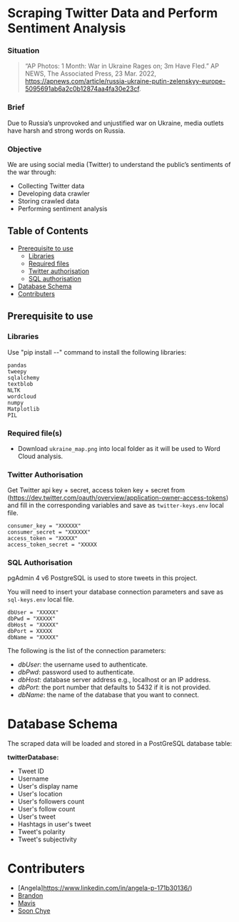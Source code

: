 # Scraping Twitter Data and Perform Sentiment Analysis
### Situation
> “AP Photos: 1 Month: War in Ukraine Rages on; 3m Have Fled.” AP NEWS, The Associated Press, 23 Mar. 2022, https://apnews.com/article/russia-ukraine-putin-zelenskyy-europe-5095691ab6a2c0b12874aa4fa30e23cf. 

### Brief
Due to Russia’s unprovoked and unjustified war on Ukraine, media outlets have harsh and strong words on Russia. 

### Objective
We are using social media (Twitter) to understand the public’s sentiments of the war through: 
- Collecting Twitter data
- Developing data crawler
- Storing crawled data
- Performing sentiment analysis

## Table of Contents
- [Prerequisite to use](#prerequisite-to-use)
  - [Libraries](#libraries)
  - [Required files](#required-files)
  - [Twitter authorisation](#twitter-authorisation)
  - [SQL authorisation](#sql-authorisation)
- [Database Schema](#database-schema)
- [Contributers](#contributers)

## Prerequisite to use
### Libraries
Use "pip install --" command to install the following libraries:

```
pandas
tweepy
sqlalchemy
textblob
NLTK
wordcloud
numpy
Matplotlib
PIL
```
### Required file(s)
- Download `ukraine_map.png` into local folder as it will be used to Word Cloud analysis.
### Twitter Authorisation
Get Twitter api key + secret, access token key + secret from (https://dev.twitter.com/oauth/overview/application-owner-access-tokens) and fill in the corresponding variables and save as `twitter-keys.env` local file.
```
consumer_key = "XXXXXX"
consumer_secret = "XXXXXX"
access_token = "XXXXX"
access_token_secret = "XXXXX
```
### SQL Authorisation
pgAdmin 4 v6 PostgreSQL is used to store tweets in this project.

You will need to insert your database connection parameters and save as `sql-keys.env` local file.

```
dbUser = "XXXXX"
dbPwd = "XXXXX" 
dbHost = "XXXXX"
dbPort = XXXXX
dbName = "XXXXX"
```
The following is the list of the connection parameters:
- *dbUser*: the username used to authenticate.
- *dbPwd*: password used to authenticate.
- *dbHost*: database server address e.g., localhost or an IP address.
- *dbPort*: the port number that defaults to 5432 if it is not provided.
- *dbName*: the name of the database that you want to connect.

# Database Schema
The scraped data will be loaded and stored in a PostGreSQL database table:

**twitterDatabase:**
- Tweet ID
- Username
- User's display name
- User's location
- User's followers count
- User's follow count
- User's tweet
- Hashtags in user's tweet
- Tweet's polarity
- Tweet's subjectivity

# Contributers

- [Angela]https://www.linkedin.com/in/angela-p-171b30136/)
- [Brandon](https://www.linkedin.com/in/jinheng-lim/)
- [Mavis](https://www.linkedin.com/in/mavis-luo-3a5b76192/)
- [Soon Chye](https://www.linkedin.com/in/lim-soonchye/)
